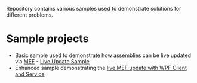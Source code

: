 Repository contains various samples used to demonstrate solutions for different problems.

# Sample projects
* Basic sample used to demonstrate how assemblies can be live updated via [MEF](https://msdn.microsoft.com/en-us/library/dd460648) - [Live Update Sample](https://github.com/artiso-solutions/samples/tree/master/MEFLiveUpdateExample)
* Enhanced sample demonstrating the [live MEF update with WPF Client and Service](https://github.com/artiso-solutions/samples/tree/master/LiveUpdate)
